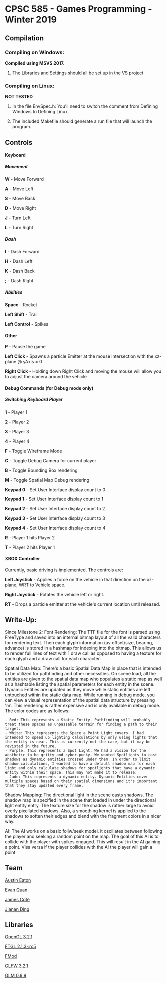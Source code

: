 # CPSC 585 - Games Programming - Winter 2019

## Compilation

### Compiling on Windows:

**Compiled using MSVS 2017.**

1. The Libraries and Settings should all be set up in the VS project.

### Compiling on Linux:

**NOT TESTED**
1. In the file EnvSpec.h: You'll need to switch the comment from Defining
   Windows to Defining Linux.

2. The included Makefile should generate a run file that will launch the
   program.

## Controls

#### Keyboard

##### Movement

**W** - Move Forward

**A** - Move Left

**S** - Move Back

**D** - Move Right

**J** - Turn Left

**L** - Turn Right

##### Dash

**I** - Dash Forward

**H** - Dash Left

**K** - Dash Back

**;** - Dash Right

##### Abilities

**Space** - Rocket

**Left Shift** - Trail

**Left Control** - Spikes

#### Other

**P** - Pause the game

**Left Click** - Spawns a particle Emitter at the mouse intersection with the xz-plane @ yAxis = 0

**Right Click** - Holding down Right Click and moving the mouse will allow you to adjust the camera around the vehicle

#### Debug Commands (for Debug mode only)

##### Switching Keyboard Player

**1** - Player 1

**2** - Player 2

**3** - Player 3

**4** - Player 4

**F** - Toggle Wireframe Mode

**C** - Toggle Debug Camera for current player

**B** - Toggle Bounding Box rendering

**M** - Toggle Spatial Map Debug rendering

**Keypad 0** - Set User Interface display count to 0

**Keypad 1** - Set User Interface display count to 1

**Keypad 2** - Set User Interface display count to 2

**Keypad 3** - Set User Interface display count to 3

**Keypad 4** - Set User Interface display count to 4

**R** - Player 1 hits Player 2

**T** - Player 2 hits Player 1

#### XBOX Controller

Currently, basic driving is implemented. The controls are:

**Left Joystick** - Applies a force on the vehicle in that direction on the xz-plane, WRT to Vehicle space.

**Right Joystick** - Rotates the vehicle left or right.

**RT** - Drops a particle emitter at the vehicle's current location until released.

## Write-Up:

Since Milestone 2:
Font Rendering: The TTF file for the font is parsed using FreeType and saved into an internal bitmap layout of all the valid characters for rendering text. Then each glyph information (uv offset/size, bearing, advance) is stored in a hashmap for indexing into the bitmap. This allows us to render full lines of text with 1 draw call as opposed to having a texture for each glyph and a draw call for each character. 

Spatial Data Map: There's a basic Spatial Data Map in place that is intended to be utilized for pathfinding and other necessities. On scene load, all the entities are given to the spatial data map who populates a static map as well as a hashtable listing the spatial parameters for each entity in the scene. Dynamic Entities are updated as they move while static entities are left untouched within the static data map. While running in debug mode, you can view a visual representation of the spatial data structure by pressing 'm'. This rendering is rather expensive and is only available in debug mode. The color codes are as follows:

    - Red: This represents a Static Entity. Pathfinding will probably treat these spaces as unpassable terrain for finding a path to their target.
    - White: This represents the Space a Point Light covers. I had intended to speed up lighting calculations by only using lights that the entity is near. This is currently not the case, but it may be revisted in the future.
    - Purple: This represents a Spot Light. We had a vision for the aesthetic to be gritty and cyber-punky. We wanted Spotlights to cast shadows as dynamic entities crossed under them. In order to limit shadow calculations, I wanted to have a default shadow map for each light and only calculate shadows for spotlights that have a dynamic entity within their space. This may not make it to release.
    - Jade: This represents a dynamic entity. Dynamic Entities cover multiple spaces based on their spatial dimensions and it's important that they stay updated every frame.

Shadow Mapping: The directional light in the scene casts shadows. The shadow map is specified in the scene that loaded in under the directional light entity entry. The texture size for the shadow is rather large to avoid overly pixellated shadows. Also, a smoothing kernel is applied to the shadows to soften their edges and blend with the fragment colors in a nicer way.

AI: The AI works on a basic follw/seek model. it oscillates between following the player and seeking a random point on the map.
The goal of this AI is to collide with the player with spikes engaged. This will result in the AI gaining a point. Visa versa if the player collides
with the AI the player will gain a point 

## Team

[Austin Eaton](https://github.com/austinen)

[Evan Quan](https://github.com/EvanQuan)

[James Coté](https://github.com/jamescote)

[Jianan Ding](https://github.com/jiananding)

## Libraries

[OpenGL 3.2.1](https://www.opengl.org/)

[FTGL 2.1.3~rc5](https://sourceforge.net/projects/ftgl/)

[FMod](https://www.fmod.com/)

[GLFW 3.2.1](https://www.glfw.org/)

[GLM 0.9.9](https://glm.g-truc.net/0.9.9/index.html)
